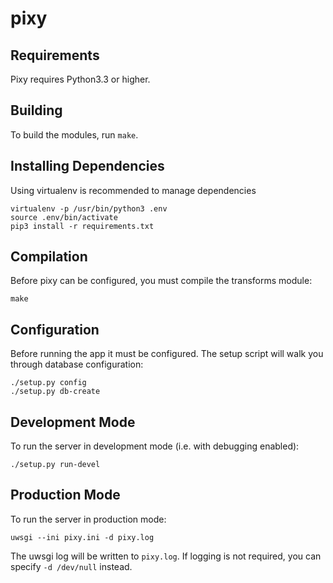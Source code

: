 pixy
====

Requirements
------------

Pixy requires Python3.3 or higher.


Building
--------

To build the modules, run `make`.


Installing Dependencies
-----------------------

Using virtualenv is recommended to manage dependencies

    virtualenv -p /usr/bin/python3 .env
    source .env/bin/activate
    pip3 install -r requirements.txt

Compilation
-----------

Before pixy can be configured, you must compile the transforms module:

    make

Configuration
-------------

Before running the app it must be configured. The setup script will walk you
through database configuration:

    ./setup.py config
    ./setup.py db-create

Development Mode
----------------

To run the server in development mode (i.e. with debugging enabled):

    ./setup.py run-devel

Production Mode
---------------

To run the server in production mode:

    uwsgi --ini pixy.ini -d pixy.log

The uwsgi log will be written to `pixy.log`. If logging is not required, you
can specify `-d /dev/null` instead.
